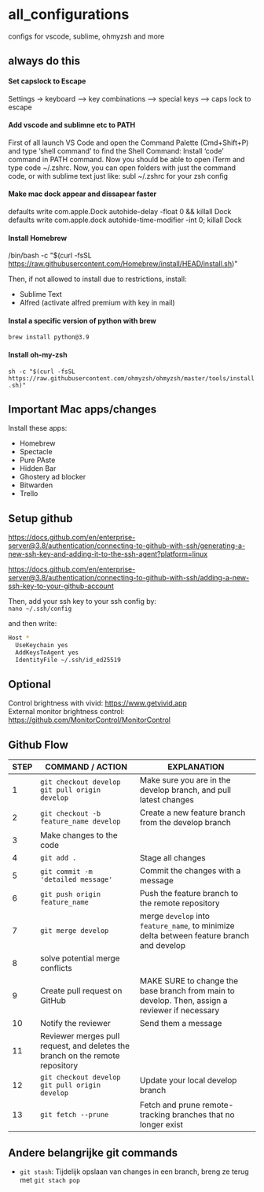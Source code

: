 # all_configurations
configs for vscode, sublime, ohmyzsh and more



## always do this

#### Set capslock to Escape
Settings -> keyboard --> key combinations --> special keys --> caps lock to escape
#### Add vscode and sublimne etc to PATH 
First of all launch VS Code and open the Command Palette (Cmd+Shift+P) and type ‘shell command’ to find the Shell Command: Install ‘code’ command in PATH command. Now you should be able to open iTerm and type code ~/.zshrc.
Now, you can open folders with just the command code, or with sublime text just like: subl ~/.zshrc for your zsh config

#### Make mac dock appear and dissapear faster 
defaults write com.apple.Dock autohide-delay -float 0 && killall Dock  
defaults write com.apple.dock autohide-time-modifier -int 0; killall Dock

#### Install Homebrew
/bin/bash -c "$(curl -fsSL https://raw.githubusercontent.com/Homebrew/install/HEAD/install.sh)"

Then, if not allowed to install due to restrictions, install:

- Sublime Text
- Alfred (activate alfred premium with key in mail)

#### Instal a specific version of python with brew
`brew install python@3.9`  

#### Install oh-my-zsh
`sh -c "$(curl -fsSL https://raw.githubusercontent.com/ohmyzsh/ohmyzsh/master/tools/install.sh)"`  



## Important Mac apps/changes
Install these apps:
- Homebrew
- Spectacle
- Pure PAste
- Hidden Bar
- Ghostery ad blocker
- Bitwarden
- Trello


## Setup github
https://docs.github.com/en/enterprise-server@3.8/authentication/connecting-to-github-with-ssh/generating-a-new-ssh-key-and-adding-it-to-the-ssh-agent?platform=linux  

https://docs.github.com/en/enterprise-server@3.8/authentication/connecting-to-github-with-ssh/adding-a-new-ssh-key-to-your-github-account  

Then, add your ssh key to your ssh config by:  
`nano ~/.ssh/config`  

and then write:  
```sh
Host *
  UseKeychain yes
  AddKeysToAgent yes
  IdentityFile ~/.ssh/id_ed25519
```
## Optional
Control brightness with vivid: https://www.getvivid.app  
External monitor brightness control: https://github.com/MonitorControl/MonitorControl  

## Github Flow
| STEP | COMMAND / ACTION | EXPLANATION |
|------|------------------|-------------|
| 1    | `git checkout develop`<br>`git pull origin develop` | Make sure you are in the develop branch, and pull latest changes |
| 2    | `git checkout -b feature_name develop` | Create a new feature branch from the develop branch |
| 3    | Make changes to the code | |
| 4    | `git add .` | Stage all changes |
| 5    | `git commit -m 'detailed message'` | Commit the changes with a message |
| 6    | `git push origin feature_name` | Push the feature branch to the remote repository |
| 7    | `git merge develop` | merge `develop` into `feature_name`, to minimize delta between feature branch and develop |
| 8    | solve potential merge conflicts | |
| 9    | Create pull request on GitHub | MAKE SURE to change the base branch from main to develop. Then, assign a reviewer if necessary |
| 10    | Notify the reviewer | Send them a message |
| 11   | Reviewer merges pull request, and deletes the branch on the remote repository | |
| 12   | `git checkout develop`<br>`git pull origin develop` | Update your local develop branch |
| 13   | `git fetch --prune` | Fetch and prune remote-tracking branches that no longer exist |

## Andere belangrijke git commands

- `git stash`: Tijdelijk opslaan van changes in een branch, breng ze terug met `git stach pop`
